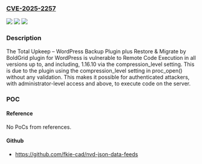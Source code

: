 ### [CVE-2025-2257](https://cve.mitre.org/cgi-bin/cvename.cgi?name=CVE-2025-2257)
![](https://img.shields.io/static/v1?label=Product&message=Total%20Upkeep%20%E2%80%93%20WordPress%20Backup%20Plugin%20plus%20Restore%20%26%20Migrate%20by%20BoldGrid&color=blue)
![](https://img.shields.io/static/v1?label=Version&message=*%3C%3D%201.16.10%20&color=brighgreen)
![](https://img.shields.io/static/v1?label=Vulnerability&message=CWE-78%20Improper%20Neutralization%20of%20Special%20Elements%20used%20in%20an%20OS%20Command%20('OS%20Command%20Injection')&color=brighgreen)

### Description

The Total Upkeep – WordPress Backup Plugin plus Restore & Migrate by BoldGrid plugin for WordPress is vulnerable to Remote Code Execution in all versions up to, and including, 1.16.10 via the compression_level setting. This is due to the plugin using the compression_level setting in proc_open() without any validation. This makes it possible for authenticated attackers, with administrator-level access and above, to execute code on the server.

### POC

#### Reference
No PoCs from references.

#### Github
- https://github.com/fkie-cad/nvd-json-data-feeds

